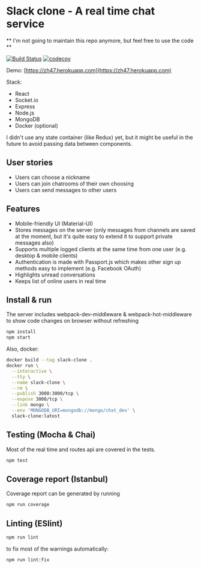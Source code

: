 Slack clone - A real time chat service
======================================

** I'm not going to maintain this repo anymore, but feel free to use the code **

[![Build Status](https://travis-ci.org/avrj/slack-clone.svg?branch=master)](https://travis-ci.org/avrj/slack-clone) [![codecov](https://codecov.io/gh/avrj/slack-clone/branch/master/graph/badge.svg?token=ettfcfGuOA)](https://codecov.io/gh/avrj/slack-clone)

Demo: [https://zh47.herokuapp.com](https://zh47.herokuapp.com)

Stack:

- React
- Socket.io
- Express
- Node.js
- MongoDB
- Docker (optional)

I didn't use any state container (like Redux) yet, but it might be useful in the future to avoid passing data between components.

User stories
------------

- Users can choose a nickname
- Users can join chatrooms of their own choosing
- Users can send messages to other users

Features
--------

- Mobile-friendly UI (Material-UI)
- Stores messages on the server (only messages from channels are saved at the moment, but it's quite easy to extend it to support private messages also)
- Supports multiple logged clients at the same time from one user (e.g. desktop & mobile clients)
- Authentication is made with Passport.js which makes other sign up methods easy to implement (e.g. Facebook OAuth)
- Highlights unread conversations
- Keeps list of online users in real time

Install & run
-------------

The server includes webpack-dev-middleware & webpack-hot-middleware to show code changes on browser without refreshing

```bash
npm install
npm start
```

Also, docker:

```bash
docker build --tag slack-clone .
docker run \
  --interactive \
  --tty \
  --name slack-clone \
  --rm \
  --publish 3000:3000/tcp \
  --expose 3000/tcp \
  --link mongo \
  --env 'MONGODB_URI=mongodb://mongo/chat_dev' \
  slack-clone:latest
```

Testing (Mocha & Chai)
--------

Most of the real time and routes api are covered in the tests.

```bash
npm test
```

Coverage report (Istanbul)
--------

Coverage report can be generated by running

```bash
npm run coverage
```

Linting (ESlint)
--------

```bash
npm run lint
```

to fix most of the warnings automatically:

```bash
npm run lint:fix
```
